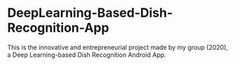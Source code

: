# DeepLearning-Based-Dish-Recognition-App
 This is the innovative and entrepreneurial project made by my group (2020), a Deep Learning-based Dish Recognition Android App. 
